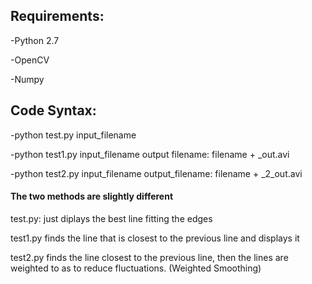 ## Requirements:
-Python 2.7

-OpenCV

-Numpy

## Code Syntax:
-python test.py input_filename 

-python test1.py input_filename output filename: filename + _out.avi

-python test2.py input_filename output_filename: filename + _2_out.avi

#### The two methods are slightly different

test.py: just diplays the best line fitting the edges

test1.py finds the line that is closest to the previous line and displays it

test2.py finds the line closest to the previous line, then the lines are weighted to as to reduce fluctuations. (Weighted Smoothing)

